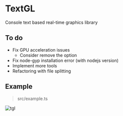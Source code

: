 # TextGL

Console text based real-time graphics library

## To do

- Fix GPU acceleration issues
    - Consider remove the option
- Fix node-gyp installation error (with nodejs version)
- Implement more tools
- Refactoring with file splitting
## Example
> src/example.ts

![tgl](https://user-images.githubusercontent.com/34784356/201914327-dcf52b20-a636-449c-90cc-a78382741ee0.png)